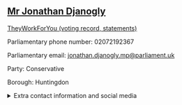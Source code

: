 ## <a href="https://members.parliament.uk/member/1425/contact">Mr Jonathan Djanogly</a>

<a href="https://www.theyworkforyou.com/mp/10854/jonathan_djanogly/huntingdon">TheyWorkForYou (voting record, statements)</a> 

Parliamentary phone number: 02072192367 

Parliamentary email: jonathan.djanogly.mp@parliament.uk 

Party: Conservative 

Borough: Huntingdon 

<details><summary>Extra contact information and social media</summary> 
<li>Website: http://www.jonathandjanogly.com</li>
<li>Twitter: https://twitter.com/JDjanogly</li>
<li>Constituency office phone number: 01480437840</li>
<li>Constituency office email: jonathan.djanogly.mp@parliament.uk</li>
<li>Facebook:</li>
<li>Instagram:</li>
<li>Youtube:</li>
<li>Linkedin:</li>
<li>Government department phone number:</li>
<li>Government department email:</li>
<li>Threads:</li>
<li>Party office phone number:</li>
<li>Party office email:</li>
<li>Tiktok:</li>
</details>